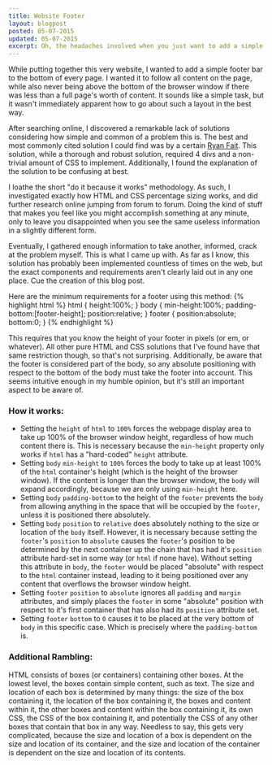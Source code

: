 ```yaml
---
title: Website Footer
layout: blogpost
posted: 05-07-2015
updated: 05-07-2015
excerpt: Oh, the headaches involved when you just want to add a simple footer to a website.
---
```


While putting together this very website, I wanted to add a simple footer bar to the bottom of every page. I wanted it to follow all content on the page, while also never being above the bottom of the browser window if there was less than a full page's worth of content. It sounds like a simple task, but it wasn't immediately apparent how to go about such a layout in the best way.

After searching online, I discovered a remarkable lack of solutions considering how simple and common of a problem this is. The best and most commonly cited solution I could find was by a certain [Ryan Fait](http://ryanfait.com/resources/footer-stick-to-bottom-of-page/). This solution, while a thorough and robust solution, required 4 divs and a non-trivial amount of CSS to implement. Additionally, I found the explanation of the solution to be confusing at best.

I loathe the short "do it because it works" methodology. As such, I investigated exactly how HTML and CSS percentage sizing works, and did further research online jumping from forum to forum. Doing the kind of stuff that makes you feel like you might accomplish something at any minute, only to leave you disappointed when you see the same useless information in a slightly different form.

Eventually, I gathered enough information to take another, informed, crack at the problem myself. This is what I came up with. As far as I know, this solution has probably been implemented countless of times on the web, but the exact components and requirements aren't clearly laid out in any one place. Cue the creation of this blog post.

Here are the minimum requirements for a footer using this method:
{% highlight html %}
html { height:100%; }
body { min-height:100%; padding-bottom:[footer-height]; position:relative; }
footer { position:absolute; bottom:0; }
{% endhighlight %}

This requires that you know the height of your footer in pixels (or em, or whatever). All other pure HTML and CSS solutions that I've found have that same restriction though, so that's not surprising.
Additionally, be aware that the footer is considered part of the body, so any absolute positioning with respect to the bottom of the body must take the footer into account. This seems intuitive enough in my humble opinion, but it's still an important aspect to be aware of.

### How it works:
  * Setting the `height` of `html` to `100%` forces the webpage display area to take up 100% of the browser window height, regardless of how much content there is. This is necessary because the `min-height` property only works if `html` has a "hard-coded" `height` attribute.
  * Setting `body` `min-height` to `100%` forces the body to take up at least 100% of the `html` container's height (which is the height of the browser window). If the content is longer than the browser window, the `body` will expand accordingly, because we are only using `min-height` here.
  * Setting `body` `padding-bottom` to the height of the `footer` prevents the `body` from allowing anything in the space that will be occupied by the `footer`, unless it is positioned there absolutely.
  * Setting `body` `position` to `relative` does absolutely nothing to the size or location of the `body` itself. However, it is necessary because setting the `footer`'s `position` to `absolute` causes the `footer`'s position to be determined by the next container up the chain that has had it's `position` attribute hard-set in some way (or `html` if none have). Without setting this attribute in `body`, the `footer` would be placed "absolute" with respect to the `html` container instead, leading to it being positioned over any content that overflows the browser window height.
  * Setting `footer` `position` to `absolute` ignores all `padding` and `margin` attributes, and simply places the `footer` in some "absolute" position with respect to it's first container that has also had its `position` attribute set.
  * Setting `footer` `bottom` to `0` causes it to be placed at the very bottom of `body` in this specific case. Which is precisely where the `padding-bottom` is.

### Additional Rambling:

HTML consists of boxes (or containers) containing other boxes. At the lowest level, the boxes contain simple content, such as text. The size and location of each box is determined by many things: the size of the box containing it, the location of the box containing it, the boxes and content within it, the other boxes and content within the box containing it, its own CSS, the CSS of the box containing it, and potentially the CSS of any other boxes that contain that box in any way. Needless to say, this gets very complicated, because the size and location of a box is dependent on the size and location of its container, and the size and location of the container is dependent on the size and location of its contents.
